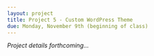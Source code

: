 ```yaml
---
layout: project
title: Project 5 - Custom WordPress Theme
due: Monday, November 9th (beginning of class)
---
```


*Project details forthcoming...*
